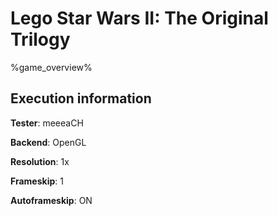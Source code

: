 # Lego Star Wars II: The Original Trilogy

%game_overview%

## Execution information

**Tester**: meeeaCH

**Backend**: OpenGL

**Resolution**: 1x

**Frameskip**: 1

**Autoframeskip**: ON